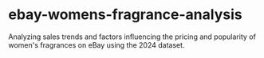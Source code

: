 # ebay-womens-fragrance-analysis
Analyzing sales trends and factors influencing the pricing and popularity of women's fragrances on eBay using the 2024 dataset.

